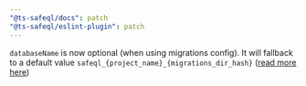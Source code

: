 ```yaml
---
"@ts-safeql/docs": patch
"@ts-safeql/eslint-plugin": patch
---
```


`databaseName` is now optional (when using migrations config). It will fallback to a default value `safeql_{project_name}_{migrations_dir_hash}` ([read more here](https://safeql.dev/api/index.html#connections-databasename-optional))

